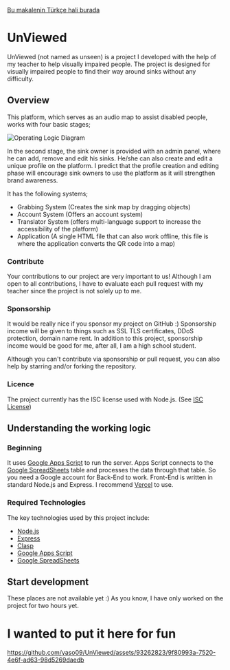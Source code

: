[Bu makalenin Türkçe hali burada](OKUBENI.md)

# UnViewed

UnViewed (not named as unseen) is a project I developed with the help of my teacher to help visually impaired people. The project is designed for visually impaired people to find their way around sinks without any difficulty.

## Overview

This platform, which serves as an audio map to assist disabled people, works with four basic stages;

![Operating Logic Diagram](https://github.com/yaso09/UnViewed/assets/93262823/14be1df3-4432-4dd4-b737-f60e6509625e)

In the second stage, the sink owner is provided with an admin panel, where he can add, remove and edit his sinks. He/she can also create and edit a unique profile on the platform. I predict that the profile creation and editing phase will encourage sink owners to use the platform as it will strengthen brand awareness.

It has the following systems;
* Grabbing System (Creates the sink map by dragging objects)
* Account System (Offers an account system)
* Translator System (offers multi-language support to increase the accessibility of the platform)
* Application (A single HTML file that can also work offline, this file is where the application converts the QR code into a map)

### Contribute

Your contributions to our project are very important to us! Although I am open to all contributions, I have to evaluate each pull request with my teacher since the project is not solely up to me.

### Sponsorship

It would be really nice if you sponsor my project on GitHub :) Sponsorship income will be given to things such as SSL TLS certificates, DDoS protection, domain name rent. In addition to this project, sponsorship income would be good for me, after all, I am a high school student.

Although you can't contribute via sponsorship or pull request, you can also help by starring and/or forking the repository.

### Licence

The project currently has the ISC license used with Node.js. (See [ISC License](LICENSE))

## Understanding the working logic

### Beginning

It uses [Google Apps Script](https://script.google.com) to run the server. Apps Script connects to the [Google SpreadSheets](https://docs.google.com/spreadsheets) table and processes the data through that table. So you need a Google account for Back-End to work. Front-End is written in standard Node.js and Express. I recommend [Vercel](https://vercel.com) to use.

### Required Technologies

The key technologies used by this project include:

* [Node.js](https://nodejs.org)
* [Express](https://expressjs.com)
* [Clasp](https://github.com/google/clasp)
* [Google Apps Script](https://script.google.com)
* [Google SpreadSheets](https://docs.google.com/spreadsheets)

## Start development

These places are not available yet :) As you know, I have only worked on the project for two hours yet.

# I wanted to put it here for fun
https://github.com/yaso09/UnViewed/assets/93262823/9f80993a-7520-4e6f-ad63-98d5269daedb
